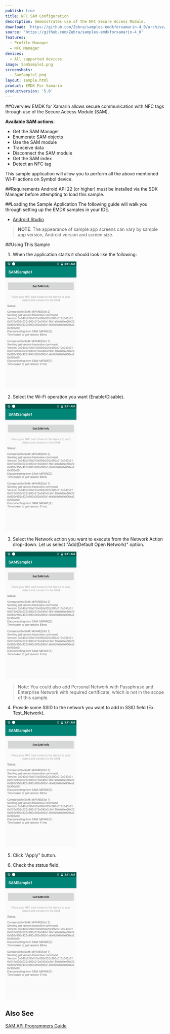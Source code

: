 ```yaml
---
publish: true
title: NFC SAM Configuration
description: Demonstrates use of the NFC Secure Access Module.
download: 'https://github.com/Zebra/samples-emdkforxamarin-4_0/archive/master.zip'
source: 'https://github.com/Zebra/samples-emdkforxamarin-4_0'
features:
  - Profile Manager
  - NFC Manager
devices:
  - All supported devices
image: SamSample1.png
screenshots:
  - SamSample1.png
layout: sample.html
product: EMDK For Xamarin
productversion: '5.0'
---
```


##Overview
EMDK for Xamarin allows secure communication with NFC tags through use of the Secure Access Module (SAM). 

**Available SAM actions**:

* Get the SAM Manager
* Enumerate SAM objects  
* Use the SAM module  
* Tranceive data
* Disconnect the SAM module
* Get the SAM index
* Detect an NFC tag

This sample application will allow you to perform all the above mentioned Wi-Fi actions on Symbol device.

##Requirements
Android API 22 (or higher) must be installed via the SDK Manager before attempting to load this sample.

##Loading the Sample Application
The following guide will walk you through setting up the EMDK samples in your IDE.

* [Android Studio](../../guide/emdksamples_androidstudio)

>**NOTE**: The appearance of sample app screens can vary by sample app version, Android version and screen size.

##Using This Sample

1. When the application starts it should look like the following:
  
  <img alt="image" style="height:400px" src="SamSample1.png"/>
  
2. Select the Wi-Fi operation you want (Enable/Disable).
   
  <img alt="image" style="height:400px" src="SamSample1.png"/>

3. Select the Network action you want to execute from the Network Action drop-down. 
  Let us select "Add(Default Open Network)" option.

  <img alt="image" style="height:400px" src="SamSample1.png"/>

  > Note: You could also add Personal Network with Passphrase and Enterprise Network with required certificate, which is not in the scope of this sample. 
4. Provide some SSID to the network you want to add in SSID field (Ex. Test_Network).

  <img alt="image" style="height:400px" src="SamSample1.png"/>

5. Click "Apply" button.

6. Check the status field.
   
  <img alt="image" style="height:400px" src="SamSample1.png"/>
  

## Also See
[SAM API Programmers Guide](../../guide/samapiusage)











